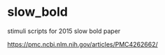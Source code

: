 # slow_bold
stimuli scripts for 2015 slow bold paper

https://pmc.ncbi.nlm.nih.gov/articles/PMC4262662/

